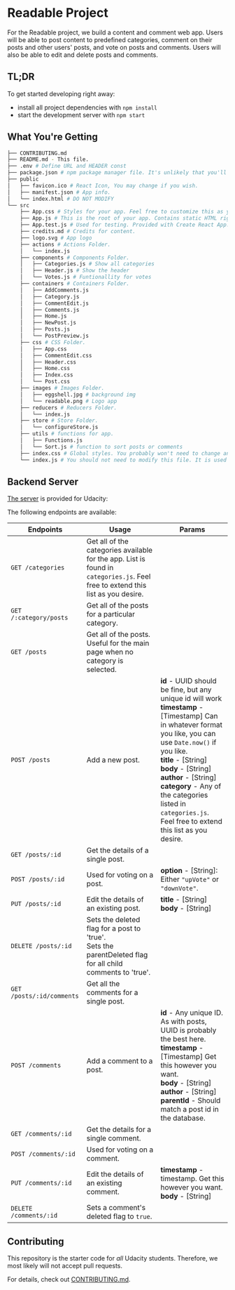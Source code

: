 # Readable Project

For the Readable project, we build a content and comment web app. Users will be able to post content to predefined categories, comment on their posts and other users' posts, and vote on posts and comments. Users will also be able to edit and delete posts and comments.

## TL;DR

To get started developing right away:

* install all project dependencies with `npm install`
* start the development server with `npm start`

## What You're Getting
```bash
├── CONTRIBUTING.md
├── README.md - This file.
├── .env # Define URL and HEADER const
├── package.json # npm package manager file. It's unlikely that you'll need to modify this.
├── public
│   ├── favicon.ico # React Icon, You may change if you wish.
│   ├── manifest.json # App info.
│   └── index.html # DO NOT MODIFY
└── src
    ├── App.css # Styles for your app. Feel free to customize this as you desire.
    ├── App.js # This is the root of your app. Contains static HTML right now.
    ├── App.test.js # Used for testing. Provided with Create React App. Testing is encouraged, but not required.
    ├── credits.md # Credits for content.    
    ├── logo.svg # App logo
    ├── actions # Actions Folder.
    │   └── index.js
    ├── components # Components Folder.
    │   ├── Categories.js # Show all categories
    │   ├── Header.js # Show the header
    │   └── Votes.js # Funtionallity for votes
    ├── containers # Containers Folder.
    │   ├── AddComments.js
    │   ├── Category.js
    │   ├── CommentEdit.js
    │   ├── Comments.js
    │   ├── Home.js
    │   ├── NewPost.js
    │   ├── Posts.js
    │   └── PostPreview.js
    ├── css # CSS Folder.
    │   ├── App.css
    │   ├── CommentEdit.css
    │   ├── Header.css
    │   ├── Home.css
    │   ├── Index.css
    │   └── Post.css
    ├── images # Images Folder.
    │   ├── eggshell.jpg # background img
    │   └── readable.png # Logo app
    ├── reducers # Reducers Folder.
    │   └── index.js
    ├── store # Store Folder.
    │   └── configureStore.js
    ├── utils # functions for app.
    │   ├── Functions.js
    │   └── Sort.js # function to sort posts or comments
    ├── index.css # Global styles. You probably won't need to change anything here.
    └── index.js # You should not need to modify this file. It is used for DOM rendering only.
```


## Backend Server

[The server](https://github.com/udacity/reactnd-project-readable-starter) is provided for Udacity:


The following endpoints are available:

| Endpoints       | Usage          | Params         |
|-----------------|----------------|----------------|
| `GET /categories` | Get all of the categories available for the app. List is found in `categories.js`. Feel free to extend this list as you desire. |  |
| `GET /:category/posts` | Get all of the posts for a particular category. |  |
| `GET /posts` | Get all of the posts. Useful for the main page when no category is selected. |  |
| `POST /posts` | Add a new post. | **id** - UUID should be fine, but any unique id will work <br> **timestamp** - [Timestamp] Can in whatever format you like, you can use `Date.now()` if you like. <br> **title** - [String] <br> **body** - [String] <br> **author** - [String] <br> **category** -  Any of the categories listed in `categories.js`. Feel free to extend this list as you desire. |
| `GET /posts/:id` | Get the details of a single post. | |
| `POST /posts/:id` | Used for voting on a post. | **option** - [String]: Either `"upVote"` or `"downVote"`. |
| `PUT /posts/:id` | Edit the details of an existing post. | **title** - [String] <br> **body** - [String] |
| `DELETE /posts/:id` | Sets the deleted flag for a post to 'true'. <br> Sets the parentDeleted flag for all child comments to 'true'. | |
| `GET /posts/:id/comments` | Get all the comments for a single post. | |
| `POST /comments` | Add a comment to a post. | **id** - Any unique ID. As with posts, UUID is probably the best here. <br> **timestamp** - [Timestamp] Get this however you want. <br> **body** - [String] <br> **author** - [String] <br> **parentId** - Should match a post id in the database. |
| `GET /comments/:id` | Get the details for a single comment. | |
| `POST /comments/:id` | Used for voting on a comment. | |
| `PUT /comments/:id` | Edit the details of an existing comment. | **timestamp** - timestamp. Get this however you want. <br> **body** - [String] |
| `DELETE /comments/:id` | Sets a comment's deleted flag to `true`. | &nbsp; |


## Contributing

This repository is the starter code for _all_ Udacity students. Therefore, we most likely will not accept pull requests.

For details, check out [CONTRIBUTING.md](CONTRIBUTING.md).
